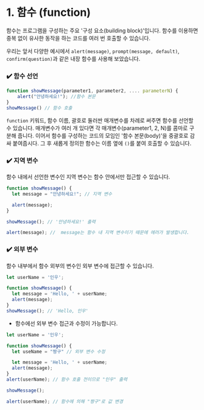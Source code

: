 # 1. 함수 (function)

함수는 프로그램을 구성하는 주요 '구성 요소(building block)'입니다. 함수를 이용하면 중복 없이 유사한 동작을 하는 코드를 여러 번 호출할 수 있습니다.

우리는 앞서 다양한 예시에서 `alert(message)`, `prompt(message, default)`, `confirm(question)`과 같은 내장 함수를 사용해 보았습니다.

### ✔️ 함수 선언

```js
function showMessage(parameter1, parameter2, .... parameterN) {
    alert("안녕하세요!"); //함수 본문
}
showMessage() // 함수 호출
```

`function` 키워드, 함수 이름, 괄호로 둘러싼 매개변수를 차례로 써주면 함수를 선언할 수 있습니다. 매개변수가 여러 개 있다면 각 매개변수(parameter1, 2, N)를 콤마로 구분해 줍니다. 이어서 함수를 구성하는 코드의 모임인 '함수 본문(body)'을 중괄호로 감싸 붙여줍시다. 그 후 새롭게 정의한 함수는 이름 옆에 `()`를 붙여 호출할 수 있습니다.

### ✔️ 지역 변수

함수 내에서 선언한 변수인 지역 변수는 함수 안에서만 접근할 수 있습니다.

```js
function showMessage() {
  let message = "안녕하세요!"; // 지역 변수

  alert(message);
}

showMessage(); // '안녕하세요!' 출력

alert(message); //  message는 함수 내 지역 변수이기 때문에 에러가 발생합니다.
```

### ✔️ 외부 변수

함수 내부에서 함수 외부의 변수인 외부 변수에 접근할 수 있습니다.

```js
let userName = '인우';

function showMessage() {
  let message = 'Hello, ' + userName;
  alert(message);
}
showMessage(); // 'Hello, 인우'
```
- 함수에선 외부 변수 접근과 수정이 가능합니다.
```js
let userName = '인우';

function showMessage() {
  let useName = "짱구" // 외부 변수 수정

  let message = 'Hello, ' + userName;
  alert(message);
}
alert(userName); // 함수 호출 전이므로 "인우" 출력

showMessage();

alert(userName); // 함수에 의해 "짱구"로 값 변경
```
